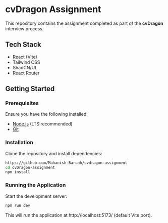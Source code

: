 # **cvDragon Assignment**

This repository contains the assignment completed as part of the **cvDragon** interview process.

## **Tech Stack**

- React (Vite)
- Tailwind CSS
- ShadCN/UI
- React Router

## **Getting Started**

### **Prerequisites**

Ensure you have the following installed:

- [Node.js](https://nodejs.org/) (LTS recommended)
- [Git](https://git-scm.com/)

### **Installation**

Clone the repository and install dependencies:

```bash
https://github.com/Mahanish-Baruah/cvdragon-assignment
cd cvDragon-assignment
npm install
```

### **Running the Application**

Start the development server:

```bash
npm run dev
```

This will run the application at http://localhost:5173/ (default Vite port).
